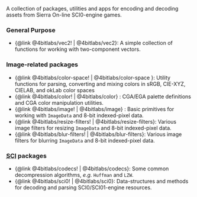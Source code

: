A collection of packages, utilities and apps for encoding and decoding assets from Sierra On-line SCI0-engine games.

### General Purpose

- {@link @4bitlabs/vec2! | @4bitlabs/vec2}: A simple collection of functions for working with two-component vectors.

### Image-related packages

- {@link @4bitlabs/color-space! | @4bitlabs/color-space }: Utility functions for parsing, converting and mixing colors in sRGB, CIE-XYZ, CIELAB, and okLab color spaces
- {@link @4bitlabs/color! | @4bitlabs/color} : CGA/EGA palette definitions and CGA color manipulation utilities.
- {@link @4bitlabs/image! | @4bitlabs/image} : Basic primitives for working with `ImageData` and 8-bit indexed-pixel data.
- {@link @4bitlabs/resize-filters! | @4bitlabs/resize-filters}: Various image filters for resizing `ImageData` and 8-bit indexed-pixel data.
- {@link @4bitlabs/blur-filters! | @4bitlabs/blur-filters}: Various image filters for blurring `ImageData` and 8-bit indexed-pixel data.

### <abbr title="Sierra Creative Interpreter">SCI</abbr> packages

- {@link @4bitlabs/codecs! | @4bitlabs/codecs}: Some common decompression algorithms, _e.g._ `Huffman` and `LZW`.
- {@link @4bitlabs/sci0! | @4bitlabs/sci0}: Data-structures and methods for decoding and parsing SCI0/SCI01-engine
  resources.
